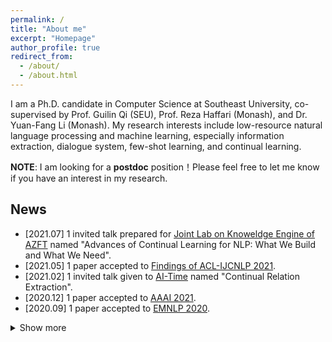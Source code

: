 ```yaml
---
permalink: /
title: "About me"
excerpt: "Homepage"
author_profile: true
redirect_from: 
  - /about/
  - /about.html
---
```


I am a Ph.D. candidate in Computer Science at Southeast University, co-supervised by Prof. Guilin Qi (SEU), Prof. Reza Haffari (Monash), and Dr. Yuan-Fang Li (Monash). My research interests include low-resource natural language processing and machine learning, especially information extraction, dialogue system, few-shot learning, and continual learning.

**NOTE**: I am looking for a **postdoc** position！Please feel free to let me know if you have an interest in my research.
## News
* \[2021.07\] 1 invited talk prepared for [Joint Lab on Knoweldge Engine of AZFT](https://azft.alibaba.com/lab/?id=7) named "Advances of Continual Learning for NLP: What We Build and What We Need".
* \[2021.05\] 1 paper accepted to [Findings of ACL-IJCNLP 2021](https://2021.aclweb.org).
* \[2021.02\] 1 invited talk given to [AI-Time](https://www.bilibili.com/video/BV1X54y1h7qm?from=search&seid=10454833663975273666) named "Continual Relation Extraction".
* \[2020.12\] 1 paper accepted to [AAAI 2021](https://aaai.org/Conferences/AAAI-21/).
* \[2020.09\] 1 paper accepted to [EMNLP 2020](https://2020.emnlp.org).


<details>
  <summary>Show more</summary>
  <ul>
     <li>
      [2020.04] 1 paper accepted to <a href="http://ecai2020.eu">ECAI 2020</a>.
    </li>
    <li>
      [2020.01] Visiting the <a href="https://users.monash.edu.au/~gholamrh/"> Natural Language Processing Group</a> for 19 months at Monash University, Melbourne, VIC, Australia.
    </li>
  </ul>
</details>


